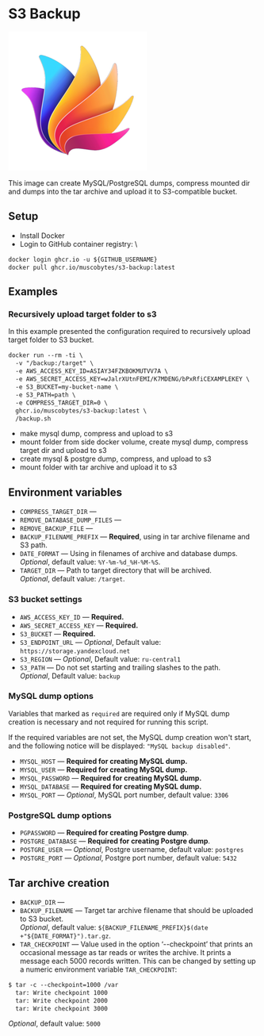 # S3 Backup

![S3 backup](logo.png)

This image can create MySQL/PostgreSQL dumps, compress mounted dir and dumps into the tar archive and upload it to S3-compatible bucket.

## Setup
- Install Docker
- Login to GitHub container registry: \
```shell
docker login ghcr.io -u ${GITHUB_USERNAME}
docker pull ghcr.io/muscobytes/s3-backup:latest
```

## Examples
### Recursively upload target folder to s3
In this example presented the configuration required to recursively upload target folder to S3 bucket.
```shell
docker run --rm -ti \
  -v "/backup:/target" \
  -e AWS_ACCESS_KEY_ID=ASIAY34FZKBOKMUTVV7A \
  -e AWS_SECRET_ACCESS_KEY=wJalrXUtnFEMI/K7MDENG/bPxRfiCEXAMPLEKEY \
  -e S3_BUCKET=my-bucket-name \
  -e S3_PATH=path \
  -e COMPRESS_TARGET_DIR=0 \
  ghcr.io/muscobytes/s3-backup:latest \
  /backup.sh
```

- make mysql dump, compress and upload to s3 
- mount folder from side docker volume, create mysql dump, compress target dir and upload to s3
- create mysql & postgre dump, compress, and upload to s3
- mount folder with tar archive and upload it to s3

## Environment variables
- `COMPRESS_TARGET_DIR` — 
- `REMOVE_DATABASE_DUMP_FILES` — 
- `REMOVE_BACKUP_FILE` —
- `BACKUP_FILENAME_PREFIX` — **Required**, using in tar archive filename and S3 path.
- `DATE_FORMAT` — Using in filenames of archive and database dumps.\
_Optional_, default value: `%Y-%m-%d_%H-%M-%S`.
- `TARGET_DIR` — Path to target directory that will be archived.\
_Optional_, default value: `/target`.

### S3 bucket settings
- `AWS_ACCESS_KEY_ID` — **Required.** 
- `AWS_SECRET_ACCESS_KEY` — **Required.**
- `S3_BUCKET` — **Required.**
- `S3_ENDPOINT_URL` — _Optional_, Default value: `https://storage.yandexcloud.net`
- `S3_REGION` — _Optional_, Default value: `ru-central1`
- `S3_PATH` — Do not set starting and trailing slashes to the path.\
_Optional_, Default value: `backup`

### MySQL dump options
Variables that marked as `required` are required only if MySQL dump creation is necessary and not required for running this script.

If the required variables are not set, the MySQL dump creation won't start, and the following notice will be displayed: `"MySQL backup disabled"`.
- `MYSQL_HOST` — **Required for creating MySQL dump.**
- `MYSQL_USER` — **Required for creating MySQL dump.**
- `MYSQL_PASSWORD` — **Required for creating MySQL dump.**
- `MYSQL_DATABASE` — **Required for creating MySQL dump.**
- `MYSQL_PORT` — _Optional_, MySQL port number, default value: `3306`

### PostgreSQL dump options
- `PGPASSWORD` — **Required for creating Postgre dump**.
- `POSTGRE_DATABASE` — **Required for creating Postgre dump**.
- `POSTGRE_USER` — _Optional_, Postgre username, default value: `postgres`
- `POSTGRE_PORT` — _Optional_, Postgre port number, default value: `5432`

## Tar archive creation
- `BACKUP_DIR` — 
- `BACKUP_FILENAME` —  Target tar archive filename that should be uploaded to S3 bucket.\
  _Optional_, default value: `${BACKUP_FILENAME_PREFIX}$(date +"${DATE_FORMAT}").tar.gz`.
- `TAR_CHECKPOINT` — Value used in the option ‘--checkpoint’ that prints an occasional message as tar reads or writes the archive. It prints a message each 5000 records written. This can be changed by setting up a numeric environment variable `TAR_CHECKPOINT`:<br>
```shell
$ tar -c --checkpoint=1000 /var
  tar: Write checkpoint 1000
  tar: Write checkpoint 2000
  tar: Write checkpoint 3000
```
_Optional_, default value: `5000`
